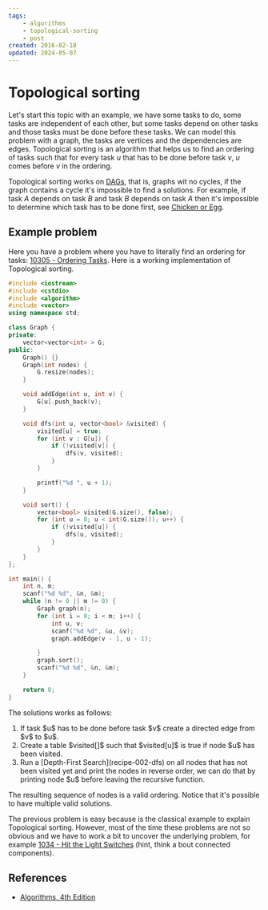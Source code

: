 ```yaml
---
tags:
    - algorithms
    - topological-sorting
    - post
created: 2016-02-18
updated: 2024-05-07
---
```

# Topological sorting

Let's start this topic with an example, we have some tasks to do, some tasks are independent of each other, but some tasks depend on other tasks and those tasks must be done before these tasks. We can model this problem with a graph, the tasks are vertices and the dependencies are edges. Topological sorting is an algorithm that helps us to find an ordering of tasks such that for every task $u$ that has to be done before task $v$, $u$ comes before $v$ in the ordering.

Topological sorting works on [DAGs](http://en.wikipedia.org/wiki/Directed_acyclic_graph), that is, graphs wit no cycles, if the graph contains a cycle it's impossible to find a solutions. For example, if task $A$ depends on task $B$ and task $B$ depends on task $A$ then it's impossible to determine which task has to be done first, see [Chicken or Egg](http://en.wikipedia.org/wiki/Chicken_or_the_egg).

## Example problem
Here you have a problem where you have to literally find an ordering for tasks: [10305 - Ordering Tasks](http://uva.onlinejudge.org/index.php?option=com_onlinejudge&Itemid=8&page=show_problem&problem=1246). Here is a working implementation of Topological sorting.


```cpp
#include <iostream>
#include <cstdio>
#include <algorithm>
#include <vector>
using namespace std;

class Graph {
private:
    vector<vector<int> > G;
public:
    Graph() {}
    Graph(int nodes) {
        G.resize(nodes);
    }

    void addEdge(int u, int v) {
        G[u].push_back(v);
    }

    void dfs(int u, vector<bool> &visited) {
        visited[u] = true;
        for (int v : G[u]) {
            if (!visited[v]) {
                dfs(v, visited);
            }
        }

        printf("%d ", u + 1);
    }

    void sort() {
        vector<bool> visited(G.size(), false);
        for (int u = 0; u < int(G.size()); u++) {
            if (!visited[u]) {
                dfs(u, visited);
            }
        }
    }
};

int main() {
    int n, m;
    scanf("%d %d", &n, &m);
    while (n != 0 || m != 0) {
        Graph graph(n);
        for (int i = 0; i < m; i++) {
            int u, v;
            scanf("%d %d", &u, &v);
            graph.addEdge(v - 1, u - 1);

        }
        graph.sort();
        scanf("%d %d", &n, &m);
    }

    return 0;
}


```

The solutions works as follows:

<ol>
  <li>If task $u$ has to be done before task $v$ create a directed edge from $v$ to $u$.</li>
  <li>Create a table $visited[]$ such that $visited[u]$ is true if node $u$ has been visited.</li>
  <li>Run a [Depth-First Search](recipe-002-dfs) on all nodes that has not been visited yet and print the nodes in reverse order, we can do that by printing node $u$ before leaving the recursive function.</li>
</ol>

The resulting sequence of nodes is a valid ordering. Notice that it's possible to have multiple valid solutions.

The previous problem is easy because is the classical example to explain Topological sorting. However, most of the time these problems are not so obvious and we have to work a bit to uncover the underlying problem, for example [1034 - Hit the Light Switches](http://lightoj.com/volume_showproblem.php?problem=1034) (hint, think a bout connected components).

## References

- [Algorithms, 4th Edition](http://algs4.cs.princeton.edu/home/)
